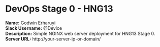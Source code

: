 # DevOps Stage 0 - HNG13

**Name:** Godwin Erharuyi  
**Slack Username:** @Device  
**Description:** Simple NGINX web server deployment for HNG13 Stage 0.  
**Server URL:** http://your-server-ip-or-domain/
